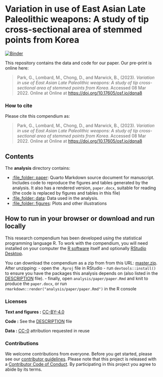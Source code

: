 
<!-- README.md is generated from README.Rmd. Please edit that file -->

# Variation in use of East Asian Late Paleolithic weapons: A study of tip cross-sectional area of stemmed points from Korea

[![Binder](https://mybinder.org/badge_logo.svg)](https://mybinder.org/v2/gh/parkgayoung/tcsakoreanpaleolithic/master?urlpath=rstudio)

This repository contains the data and code for our paper. Our pre-print is online here:

> Park, G., Lombard, M., Chong, D., and Marwick, B., (2023). *Variation in use of East Asian Late Paleolithic weapons: A study of tip cross-sectional area of stemmed points from Korea*. 
> Accessed 08 Mar 2022. Online at Online at
> <https://doi.org/10.17605/osf.io/dqna8>


### How to cite

Please cite this compendium as:

> Park, G., Lombard, M., Chong, D., and Marwick, B., (2023). *Variation in use of East Asian Late Paleolithic weapons: A study of tip cross-sectional area of stemmed points from Korea*. 
> Accessed 08 Mar 2022. Online at Online at
> <https://doi.org/10.17605/osf.io/dqna8>

## Contents

The **analysis** directory contains:

-   [:file\_folder: paper](/analysis/paper): Quarto Markdown source document
    for manuscript. Includes code to reproduce the figures and tables
    generated by the analysis. It also has a rendered version,
    `paper.docx`, suitable for reading (the code is replaced by figures
    and tables in this file)
-   [:file\_folder: data](/analysis/data): Data used in the analysis.
-   [:file\_folder: figures](/analysis/figures): Plots and other
    illustrations


## How to run in your browser or download and run locally

This research compendium has been developed using the statistical
programming language R. To work with the compendium, you will need
installed on your computer the [R
software](https://cloud.r-project.org/) itself and optionally [RStudio
Desktop](https://rstudio.com/products/rstudio/download/).

You can download the compendium as a zip from from this URL:
[master.zip](/archive/master.zip). After unzipping: - open the `.Rproj`
file in RStudio - run `devtools::install()` to ensure you have the
packages this analysis depends on (also listed in the
[DESCRIPTION](/DESCRIPTION) file). - finally, open
`analysis/paper/paper.Rmd` and knit to produce the `paper.docx`, or run
`rmarkdown::render("analysis/paper/paper.Rmd")` in the R console

### Licenses

**Text and figures :**
[CC-BY-4.0](http://creativecommons.org/licenses/by/4.0/)

**Code :** See the [DESCRIPTION](DESCRIPTION) file

**Data :** [CC-0](http://creativecommons.org/publicdomain/zero/1.0/)
attribution requested in reuse

### Contributions

We welcome contributions from everyone. Before you get started, please
see our [contributor guidelines](CONTRIBUTING.md). Please note that this
project is released with a [Contributor Code of Conduct](CONDUCT.md). By
participating in this project you agree to abide by its terms.
